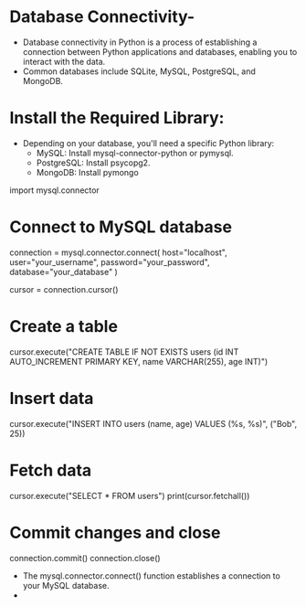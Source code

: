 # Database Connectivity- 
- Database connectivity in Python is a process of establishing a connection between Python applications and databases, enabling you to interact with the data.
- Common databases include SQLite, MySQL, PostgreSQL, and MongoDB.


# Install the Required Library:
- Depending on your database, you'll need a specific Python library:
    - MySQL: Install mysql-connector-python or pymysql.
    - PostgreSQL: Install psycopg2.
    - MongoDB: Install pymongo






import mysql.connector

# Connect to MySQL database
connection = mysql.connector.connect(
    host="localhost",
    user="your_username",
    password="your_password",
    database="your_database"
)

cursor = connection.cursor()

# Create a table
cursor.execute("CREATE TABLE IF NOT EXISTS users (id INT AUTO_INCREMENT PRIMARY KEY, name VARCHAR(255), age INT)")

# Insert data
cursor.execute("INSERT INTO users (name, age) VALUES (%s, %s)", ("Bob", 25))

# Fetch data
cursor.execute("SELECT * FROM users")
print(cursor.fetchall())

# Commit changes and close
connection.commit()
connection.close()



- The mysql.connector.connect() function establishes a connection to your MySQL database.
- 
